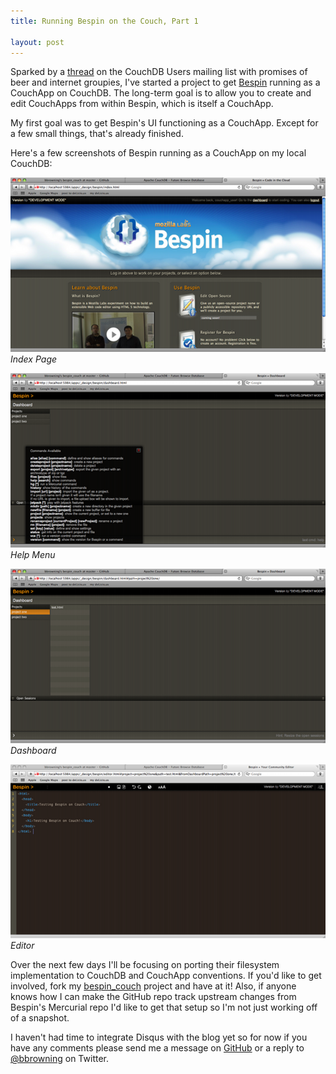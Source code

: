 ```yaml
---
title: Running Bespin on the Couch, Part 1

layout: post
---
```


Sparked by a [thread][bespin_thread] on the CouchDB Users mailing list with promises of beer and internet groupies, I've started a project to get [Bespin][] running as a CouchApp on CouchDB. The long-term goal is to allow you to create and edit CouchApps from within Bespin, which is itself a CouchApp.

[bespin_thread]: http://mail-archives.apache.org/mod_mbox/couchdb-user/200905.mbox/%3Ce2111bbb0905201618u76a2ca5s464e9d22a1ac7004@mail.gmail.com%3E
[bespin]: https://bespin.mozilla.com

My first goal was to get Bespin's UI functioning as a CouchApp. Except for a few small things, that's already finished.

Here's a few screenshots of Bespin running as a CouchApp on my local CouchDB:

[![Index][index_image]][large_index_image]
*Index Page*

[![Help][help_image]][large_help_image]
*Help Menu*

[![Dashboard][dashboard_image]][large_dashboard_image]
*Dashboard*

[![Editor][editor_image]][large_editor_image]
*Editor*

[index_image]: /images/bespin/index_small.png
[large_index_image]: /images/bespin/index.png
[help_image]: /images/bespin/help_small.png
[large_help_image]: /images/bespin/help.png
[dashboard_image]: /images/bespin/dashboard_small.png
[large_dashboard_image]: /images/bespin/dashboard.png
[editor_image]: /images/bespin/editor_small.png
[large_editor_image]: /images/bespin/editor.png


Over the next few days I'll be focusing on porting their filesystem implementation to CouchDB and CouchApp conventions. If you'd like to get involved, fork my [bespin\_couch][bespin_couch] project and have at it! Also, if anyone knows how I can make the GitHub repo track upstream changes from Bespin's Mercurial repo I'd like to get that setup so I'm not just working off of a snapshot.

[bespin_couch]: http://github.com/bbrowning/bespin_couch/tree/master

I haven't had time to integrate Disqus with the blog yet so for now if you have any comments please send me a message on [GitHub][github_profile] or a reply to [@bbrowning][twitter_profile] on Twitter.

[github_profile]: http://github.com/bbrowning
[twitter_profile]: http://twitter.com/bbrowning